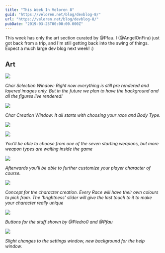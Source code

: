 ```yaml
---
title: "This Week In Veloren 8"
guid: "https://veloren.net/blog/devblog-8/"
url: "https://veloren.net/blog/devblog-8/"
pubDate: "2019-03-25T00:00:00.000Z"
---
```


This week has only the art section curated by @Pfau. I (@AngelOnFira) just got back from a trip, and I'm still getting back into the swing of things. Expect a much large dev blog next week! :)

Art
---

![](https://s3.eu-central-2.wasabisys.com/veloren-blog/cdn/541307708146581519/560200143782019093/unknown.png)

_Char Selection Window: Right now everything is still pre rendered and layered images only. But in the future we plan to have the background and all the figures live rendered!_

![](https://s3.eu-central-2.wasabisys.com/veloren-blog/cdn/541307708146581519/560201031858913280/unknown.png)

_Char Creation Window: It all starts with choosing your race and Body Type._

![](https://s3.eu-central-2.wasabisys.com/veloren-blog/cdn/541307708146581519/560201273425788928/unknown.png)

![](https://s3.eu-central-2.wasabisys.com/veloren-blog/cdn/541307708146581519/560201877569142785/unknown.png)

_You'll be able to choose from one of the seven starting weapons, but more weapon types are waiting inside the game_

![](https://s3.eu-central-2.wasabisys.com/veloren-blog/cdn/541307708146581519/560202377135652902/unknown.png)

_Afterwards you'll be able to further customize your player character of course._

![](https://s3.eu-central-2.wasabisys.com/veloren-blog/cdn/541307708146581519/560202377135652902/unknown.png)

_Concept for the character creation. Every Race will have their own colours to pick from. The 'brightness' slider will give the last touch to it to make your character really unique_

![](https://s3.eu-central-2.wasabisys.com/veloren-blog/cdn/541307708146581519/560216988182380544/unknown.png)

_Buttons for the stuff shown by @Piedro0 and @Pfau_

![](https://s3.eu-central-2.wasabisys.com/veloren-blog/cdn/541307708146581519/560311492004675584/unknown.png)

_Slight changes to the settings window, new background for the help window._